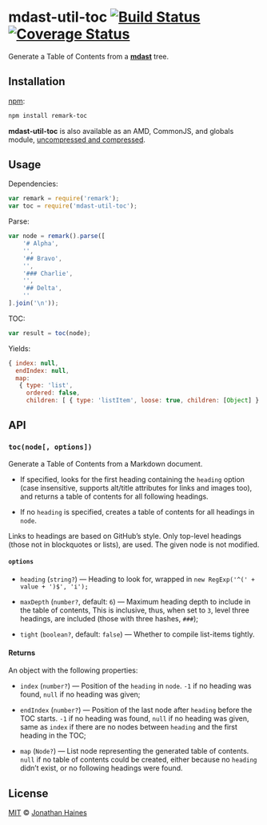 # mdast-util-toc [![Build Status][build-badge]][build-status] [![Coverage Status][coverage-badge]][coverage-status]

Generate a Table of Contents from a [**mdast**][mdast] tree.

## Installation

[npm][]:

```bash
npm install remark-toc
```

**mdast-util-toc** is also available as an AMD, CommonJS, and globals
module, [uncompressed and compressed][releases].

## Usage

Dependencies:

```javascript
var remark = require('remark');
var toc = require('mdast-util-toc');
```

Parse:

```javascript
var node = remark().parse([
    '# Alpha',
    '',
    '## Bravo',
    '',
    '### Charlie',
    '',
    '## Delta',
    ''
].join('\n'));
```

TOC:

```javascript
var result = toc(node);
```

Yields:

```js
{ index: null,
  endIndex: null,
  map:
   { type: 'list',
     ordered: false,
     children: [ { type: 'listItem', loose: true, children: [Object] } ] } }
```

## API

### `toc(node[, options])`

Generate a Table of Contents from a Markdown document.

*   If specified, looks for the first heading containing the `heading`
    option (case insensitive, supports alt/title attributes for links
    and images too), and returns a table of contents for all following
    headings.

*   If no `heading` is specified, creates a table of contents for all
    headings in `node`.

Links to headings are based on GitHub’s style.  Only top-level headings
(those not in blockquotes or lists), are used.  The given node is not
modified.

#### `options`

*   `heading` (`string?`)
    — Heading to look for, wrapped in `new RegExp('^(' + value + ')$', 'i');`

*   `maxDepth` (`number?`, default: `6`)
    — Maximum heading depth to include in the table of contents,
    This is inclusive, thus, when set to `3`, level three headings,
    are included (those with three hashes, `###`);

*   `tight` (`boolean?`, default: `false`)
    — Whether to compile list-items tightly.

#### Returns

An object with the following properties:

*   `index` (`number?`)
    — Position of the `heading` in `node`.  `-1` if no heading
    was found, `null` if no heading was given;

*   `endIndex` (`number?`)
    — Position of the last node after `heading` before the TOC starts.
    `-1` if no heading was found, `null` if no heading was given,
    same as `index` if there are no nodes between `heading` and the
    first heading in the TOC;

*   `map` (`Node?`)
    — List node representing the generated table of contents.
    `null` if no table of contents could be created, either because
    no `heading` didn’t exist, or no following headings were found.

## License

[MIT][license] © [Jonathan Haines][author]

<!-- Definitions -->

[build-badge]: https://img.shields.io/travis/BarryThePenguin/mdast-util-toc.svg

[build-status]: https://travis-ci.org/BarryThePenguin/mdast-util-toc

[coverage-badge]: https://img.shields.io/codecov/c/github/BarryThePenguin/mdast-util-toc.svg

[coverage-status]: https://codecov.io/github/BarryThePenguin/mdast-util-toc

[releases]: https://github.com/BarryThePenguin/mdast-util-toc/releases

[license]: LICENSE

[author]: http://barrythepenguin.github.io

[npm]: https://docs.npmjs.com/cli/install

[mdast]: https://github.com/wooorm/mdast
